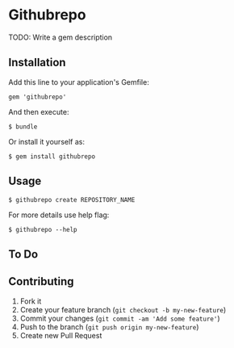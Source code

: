 # Githubrepo

TODO: Write a gem description


## Installation

Add this line to your application's Gemfile:

    gem 'githubrepo'

And then execute:

    $ bundle

Or install it yourself as:

    $ gem install githubrepo


## Usage

    $ githubrepo create REPOSITORY_NAME


For more details use help flag:

    $ githubrepo --help


## To Do


## Contributing

1. Fork it
2. Create your feature branch (`git checkout -b my-new-feature`)
3. Commit your changes (`git commit -am 'Add some feature'`)
4. Push to the branch (`git push origin my-new-feature`)
5. Create new Pull Request
